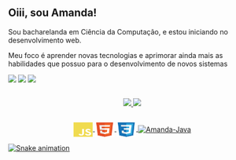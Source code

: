 ## Oiii, sou Amanda!

Sou bacharelanda em Ciência da Computação, e estou iniciando no desenvolvimento web. 

Meu foco é aprender novas tecnologias e aprimorar ainda mais as habilidades que possuo para o desenvolvimento de novos sistemas


<div>
 <a href="https://www.linkedin.com/in/amanda-laís-757ba9209"> <img height="23em" src="https://img.shields.io/badge/LinkedIn-0077B5?style=for-the-badge&logo=linkedin&logoColor=white" ></a>
 <a href="https://instagram.com/amnda.lsr"> <img height="23em" src="https://img.shields.io/badge/Instagram-E4405F?style=for-the-badge&logo=instagram&logoColor=white"></a>
 <a href="https://github.com/amndalsr"> <img height="25em" src="https://img.shields.io/badge/GitHub-100000?style=for-the-badge&logo=github&logoColor=white"></a>
</div>
  
  ##

<div align="center">
  <a href="https://github.com/amndalsr">
  <img height="180em" src="https://github-readme-stats.vercel.app/api?username=amndalsr&show_icons=true&theme=dracula&include_all_commits=true&count_private=true"/>
  <img height="180em" src="https://github-readme-stats.vercel.app/api/top-langs/?username=amndalsr&layout=compact&langs_count=7&theme=dracula"/>
</div>
  
 ##
 
 <div align="center">
  <img align="center" alt="Amanda-Js" height="30" width="40" src="https://raw.githubusercontent.com/devicons/devicon/master/icons/javascript/javascript-plain.svg">
  <img align="center" alt="Amanda-HTML" height="30" width="40" src="https://raw.githubusercontent.com/devicons/devicon/master/icons/html5/html5-original.svg">
  <img align="center" alt="Amanda-CSS" height="30" width="40" src="https://raw.githubusercontent.com/devicons/devicon/master/icons/css3/css3-original.svg">
  <img align="center" alt="Amanda-Java" height="30" width="40" src="https://cdn.jsdelivr.net/gh/devicons/devicon/icons/java/java-original.svg" />
  </div>
 
  
  ![Snake animation](https://github.com/amndalsr/amndalsr/blob/output/github-contribution-grid-snake.svg)
